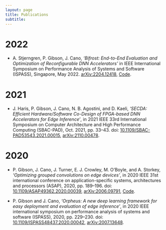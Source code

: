 ```yaml
---
layout: page
title: Publications
subtitle:
---
```


# 2022

- A. Stjerngren, P. Gibson, J. Cano, *‘Bifrost: End-to-End Evaluation and Optimization of Reconfigurable DNN Accelerators’* in IEEE International Symposium on Performance Analysis of Systems and Software (ISPASS), Singapore, May 2022. [     arXiv:2204.12418](https://arxiv.org/abs/2204.12418), [Code](https://github.com/gicLAB/bifrost).


# 2021

- J. Haris, P. Gibson, J. Cano, N. B. Agostini, and D. Kaeli, *‘SECDA: Efficient Hardware/Software Co-Design of FPGA-based DNN Accelerators for Edge Inference’*, in 2021 IEEE 33rd International Symposium on Computer Architecture and High Performance Computing (SBAC-PAD), Oct. 2021, pp. 33–43. doi: [10.1109/SBAC-PAD53543.2021.00015](https://ieeexplore.ieee.org/document/9651579), [arXiv:2110.00478](https://arxiv.org/abs/2110.00478).


# 2020

- P. Gibson, J. Cano, J. Turner, E. J. Crowley, M. O’Boyle, and A. Storkey, *‘Optimizing grouped convolutions on edge devices’*, in 2020 IEEE 31st international conference on application-specific systems, architectures and processors (ASAP), 2020, pp. 189–196. doi: [10.1109/ASAP49362.2020.00039](https://ieeexplore.ieee.org/document/9153227/), [arXiv:2006.09791](https://arxiv.org/abs/2006.09791), [Code](https://github.com/apache/tvm/blob/main/python/tvm/topi/x86/group_conv2d.py#L109).

- P. Gibson and J. Cano, *‘Orpheus: A new deep learning framework for easy deployment and evaluation of edge inference’*, in 2020 IEEE international symposium on performance analysis of systems and software (ISPASS), 2020, pp. 229–230. doi: [10.1109/ISPASS48437.2020.00042](https://ieeexplore.ieee.org/document/9238597), [arXiv:2007.13648](https://arxiv.org/abs/2007.13648).
